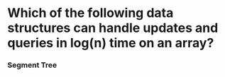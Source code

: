 
# Which of the following data structures can handle updates and queries in log(n) time on an array?

### Segment Tree